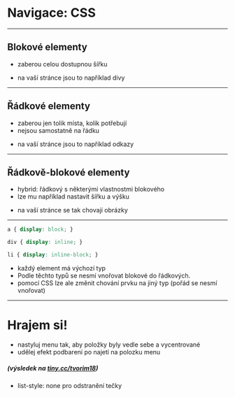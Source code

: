 <!-- .slide: data-state="c-slide-inter" -->

#  Navigace: CSS

---

## Blokové elementy

* zaberou celou dostupnou šířku

>>>
* na vaší stránce jsou to například divy

---

## Řádkové elementy

* zaberou jen tolik místa, kolik potřebují
* nejsou samostatně na řádku 


>>>
* na vaší stránce jsou to například odkazy

---

## Řádkově-blokové elementy

* hybrid: řádkový s některými vlastnostmi blokového
* lze mu například nastavit šířku a výšku

>>>
* na vaší stránce se tak chovají obrázky

---

```css
a { display: block; }

div { display: inline; }

li { display: inline-block; }
```
<!-- .element: class="c-text-md stretch" -->


>>>
* každý element má výchozí typ
* Podle těchto typů se nesmí vnořovat blokové do řádkových.
* pomocí CSS lze ale změnit chování prvku na jiný typ (pořád se nesmí vnořovat)

---

<!-- .slide: data-state="c-slide-task" -->

# Hrajem si!

* nastyluj menu tak, aby položky byly vedle sebe a vycentrované
* udělej efekt podbarení po najetí na polozku menu

##### (výsledek na [tiny.cc/tvorim18](http://tiny.cc/tvorim18))
<!-- .element: class="c-text-xs c-text-right" -->

>>>
* list-style: none pro odstranění tečky
